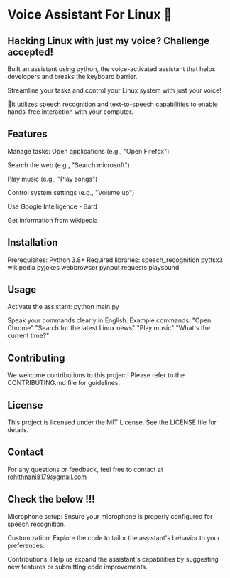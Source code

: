 <h1>Voice Assistant For Linux 🐧</h1>


## Hacking Linux with just my voice? Challenge accepted!

Built an assistant using python, the voice-activated assistant that helps developers and breaks the keyboard barrier.

Streamline your tasks and control your Linux system with just your voice!

🤖It utilizes speech recognition and text-to-speech capabilities to enable hands-free interaction with your computer.

## Features

Manage tasks:
Open applications (e.g., "Open Firefox")

Search the web (e.g., "Search microsoft")

Play music (e.g., "Play songs")

Control system settings (e.g., "Volume up")

Use Google Intelligence - Bard 

Get information from wikipedia

## Installation

Prerequisites:
Python 3.8+
Required libraries:
speech_recognition
pyttsx3
wikipedia
pyjokes
webbrowser
pynput
requests
playsound


## Usage

Activate the assistant:
python main.py

Speak your commands clearly in English.
Example commands:
"Open Chrome"
"Search for the latest Linux news"
"Play music"
"What's the current time?"

## Contributing

We welcome contributions to this project! Please refer to the CONTRIBUTING.md file for guidelines.

## License

This project is licensed under the MIT License. See the LICENSE file for details.

## Contact

For any questions or feedback, feel free to contact at rohithnani8179@gmail.com

## Check the below !!!

Microphone setup: Ensure your microphone is properly configured for speech recognition.

Customization: Explore the code to tailor the assistant's behavior to your preferences.

Contributions: Help us expand the assistant's capabilities by suggesting new features or submitting code improvements.
